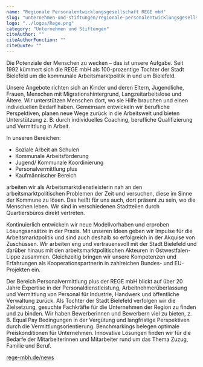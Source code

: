 ```yaml
---
name: "Regionale Personalentwicklungsgesellschaft REGE mbH"
slug: "unternehmen-und-stiftungen/regionale-personalentwicklungsgesellschaft-rege-mb-h"
logo: "../logos/Rege.png"
category: "Unternehmen und Stiftungen"
citeAuthor: ""
citeAuthorFunction: ""
citeQuote: ""
---
```


Die Potenziale der Menschen zu wecken – das ist unsere Aufgabe. Seit 1992 kümmert sich die REGE mbH als 100-prozentige Tochter der Stadt Bielefeld um die kommunale Arbeitsmarktpolitik in und um Bielefeld.

Unsere Angebote richten sich an Kinder und deren Eltern, Jugendliche, Frauen, Menschen mit Migrationshintergrund, Langzeitarbeitslose und Ältere. Wir unterstützen Menschen dort, wo sie Hilfe brauchen und einen individuellen Bedarf haben. Gemeinsam entwickeln wir berufliche Perspektiven, planen neue Wege zurück in die Arbeitswelt und bieten Unterstützung z. B. durch individuelles Coaching, berufliche Qualifizierung und Vermittlung in Arbeit.

In unseren Bereichen:

- Soziale Arbeit an Schulen
- Kommunale Arbeitsförderung
- Jugend/ Kommunale Koordinierung
- Personalvermittlung plus
- Kaufmännischer Bereich

arbeiten wir als Arbeitsmarktdienstleisterin nah an den arbeitsmarktpolitischen Problemen der Zeit und versuchen, diese im Sinne der Kommune zu lösen. Das heißt für uns auch, dort präsent zu sein, wo die Menschen leben. Wir sind in verschiedenen Stadtteilen durch Quartiersbüros direkt vertreten.

Kontinuierlich entwickeln wir neue Modellvorhaben und erproben Lösungsansätze in der Praxis. Mit unseren Ideen geben wir Impulse für die Arbeitsmarktpolitik und sind auch deshalb so erfolgreich in der Akquise von Zuschüssen. Wir arbeiten eng und vertrauensvoll mit der Stadt Bielefeld und darüber hinaus mit den arbeitsmarktpolitischen Akteuren in Ostwestfalen-Lippe zusammen. Gleichzeitig bringen wir unsere Kompetenzen und Erfahrungen als Kooperationspartnerin in zahlreichen Bundes- und EU-Projekten ein.

Der Bereich Personalvermittlung plus der REGE mbH blickt auf über 20 Jahre Expertise in der Personaldienstleistung, Arbeitnehmerüberlassung und Vermittlung von Personal für Industrie, Handwerk und öffentliche Verwaltung zurück. Als Tochter der Stadt Bielefeld verfolgen wir die Zielsetzung, gesuchte Fachkräfte für die Unternehmen der Region zu finden und zu binden. Wir haben Bewerberinnen und Bewerbern viel zu bieten, z. B. Equal Pay Bedingungen in der Vergütung und langfristige Perspektiven durch die Vermittlungsorientierung. Benchmarkings belegen optimale Preiskonditionen für Unternehmen. Innovative Lösungen finden wir für die Bedarfe der Mitarbeiterinnen und Mitarbeiter rund um das Thema Zuzug, Familie und Beruf.

[rege-mbh.de/news](https://rege-mbh.de/news/ "Öffnet im neuen Fenster: News von REGE")
